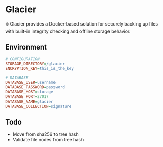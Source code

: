 # Glacier
❄️ Glacier provides a Docker-based solution for securely backing up files with built-in integrity checking and offline storage behavior.

## Environment
```INI
# CONFIGURATION
STORAGE_DIRECTORY=/glacier
ENCRYPTION_KEY=this_is_the_key

# DATABASE
DATABASE_USER=username
DATABASE_PASSWORD=password
DATABASE_HOST=storage
DATABASE_PORT=27017
DATABASE_NAME=glacier
DATABASE_COLLECTION=signature
```

## Todo
- Move from sha256 to tree hash
- Validate file nodes from tree hash
